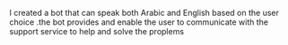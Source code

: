 I created a bot that can speak both Arabic and English based on the user choice .the bot provides and enable the user to  communicate with the support service to help and solve the proplems
